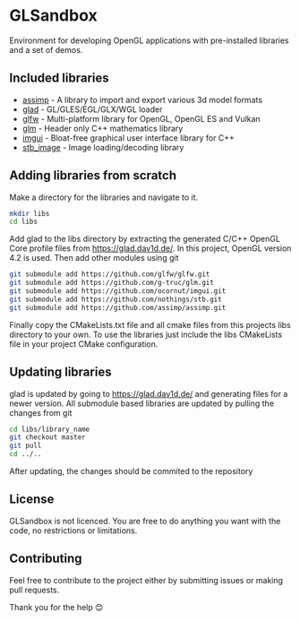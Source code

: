 # GLSandbox

Environment for developing OpenGL applications with pre-installed libraries and a set of demos.

## Included libraries

- [assimp](https://github.com/assimp/assimp) - A library to import and export various 3d model formats
- [glad](https://github.com/Dav1dde/glad) - GL/GLES/EGL/GLX/WGL loader
- [glfw](https://github.com/glfw/glfw) - Multi-platform library for OpenGL, OpenGL ES and Vulkan
- [glm](https://github.com/g-truc/glm) - Header only C++ mathematics library
- [imgui](https://github.com/ocornut/imgui) - Bloat-free graphical user interface library for C++
- [stb_image](https://github.com/nothings/stb) - Image loading/decoding library

## Adding libraries from scratch

Make a directory for the libraries and navigate to it.
```bash
mkdir libs
cd libs
```

Add glad to the libs directory by extracting the generated C/C++ OpenGL Core profile files from https://glad.dav1d.de/.
In this project, OpenGL version 4.2 is used.
Then add other modules using git
```bash
git submodule add https://github.com/glfw/glfw.git
git submodule add https://github.com/g-truc/glm.git
git submodule add https://github.com/ocornut/imgui.git
git submodule add https://github.com/nothings/stb.git
git submodule add https://github.com/assimp/assimp.git
```

Finally copy the CMakeLists.txt file and all cmake files from this projects libs directory to your own.
To use the libraries just include the libs CMakeLists file in your project CMake configuration.

## Updating libraries

glad is updated by going to https://glad.dav1d.de/ and generating files for a newer version.
All submodule based libraries are updated by pulling the changes from git
```bash
cd libs/library_name
git checkout master
git pull
cd ../..
```
After updating, the changes should be commited to the repository

## License

GLSandbox is not licenced. You are free to do anything you want with the code, no restrictions or limitations.

## Contributing

Feel free to contribute to the project either by submitting issues or making pull requests.

Thank you for the help :blush: